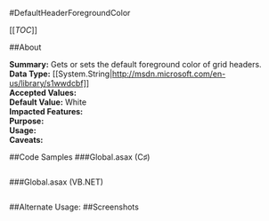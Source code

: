 #DefaultHeaderForegroundColor

[[_TOC_]]

##About

**Summary:**  Gets or sets the default foreground color of grid headers.   
**Data Type:** [[System.String|http://msdn.microsoft.com/en-us/library/s1wwdcbf]]  
**Accepted Values:**   
**Default Value:** White  
**Impacted Features:**   
**Purpose:**   
**Usage:**   
**Caveats:**   

##Code Samples
###Global.asax (C♯)

```csharp
```

###Global.asax (VB.NET)

```visualbasic
```
##Alternate Usage: 
##Screenshots
